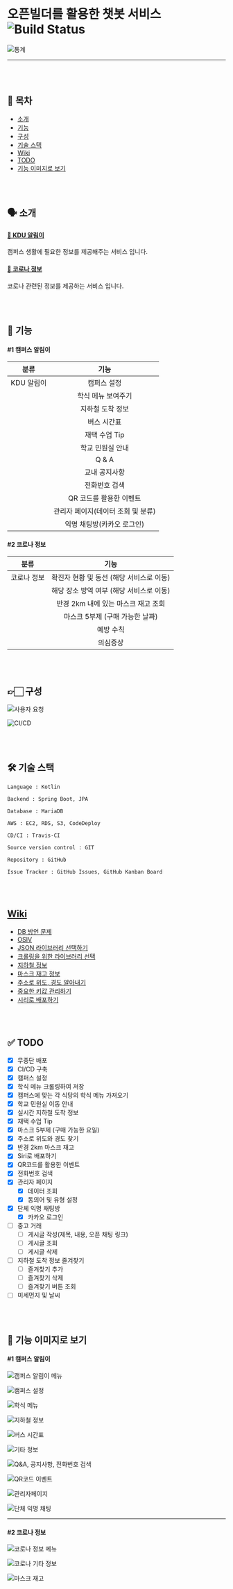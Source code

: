 # 오픈빌더를 활용한 챗봇 서비스 ![Build Status](https://travis-ci.org/hyojaekim/chatbot.svg?branch=master)

![통계](img/통계.png)

---

<br/><br/>

## 📜 목차
* [소개](https://github.com/hyojaekim/chatbot#-%EC%86%8C%EA%B0%9C)
* [기능](https://github.com/hyojaekim/chatbot#-%EA%B8%B0%EB%8A%A5)
* [구성](https://github.com/hyojaekim/chatbot#-%EA%B5%AC%EC%84%B1)
* [기술 스택](https://github.com/hyojaekim/chatbot#-%EA%B8%B0%EC%88%A0-%EC%8A%A4%ED%83%9D)
* [Wiki](https://github.com/hyojaekim/chatbot#wiki)
* [TODO](https://github.com/hyojaekim/chatbot#-todo)
* [기능 이미지로 보기](https://github.com/hyojaekim/chatbot#-%EA%B8%B0%EB%8A%A5-%EC%9D%B4%EB%AF%B8%EC%A7%80%EB%A1%9C-%EB%B3%B4%EA%B8%B0)

<br/><br/>

## 🗣 소개

#### [🏫 KDU 알림이](https://pf.kakao.com/_hdxaVj)

캠퍼스 생활에 필요한 정보를 제공해주는 서비스 입니다.

#### [🦠 코로나 정보](https://pf.kakao.com/_hUrGxb)

코로나 관련된 정보를 제공하는 서비스 입니다.

<br/><br/>

## 🧩 기능

#### #1 캠퍼스 알림이

| 분류 | 기능 |
| :---: | :---: |
| KDU 알림이 | 캠퍼스 설정 |
| | 학식 메뉴 보여주기 |
| | 지하철 도착 정보 |
| | 버스 시간표 |
| | 재택 수업 Tip |
| | 학교 민원실 안내 |
| | Q & A |
| | 교내 공지사항 |
| | 전화번호 검색 |
| | QR 코드를 활용한 이벤트 |
| | 관리자 페이지(데이터 조회 및 분류) |
| | 익명 채팅방(카카오 로그인) |


#### #2 코로나 정보

| 분류 | 기능 |
| :---: | :---: |
| 코로나 정보 | 확진자 현황 및 동선 (해당 서비스로 이동) |
| | 해당 장소 방역 여부 (해당 서비스로 이동) |
| | 반경 2km 내에 있는 마스크 재고 조회 |
| | 마스크 5부제 (구매 가능한 날짜) |
| | 예방 수칙 |
| | 의심증상 |

<br/><br/>

## 👉🏻 구성

![사용자 요청](img/flow.png)

![CI/CD](img/flow2.png)

<br/><br/>

## 🛠 기술 스택

```
Language : Kotlin

Backend : Spring Boot, JPA

Database : MariaDB

AWS : EC2, RDS, S3, CodeDeploy

CD/CI : Travis-CI
 
Source version control : GIT

Repository : GitHub

Issue Tracker : GitHub Issues, GitHub Kanban Board
```

<br/><br/>

## [Wiki](https://github.com/hyojaekim/chatbot/wiki)

- [DB 방언 문제](https://github.com/hyojaekim/chatbot/wiki/DB-%EB%B0%A9%EC%96%B8-%EB%AC%B8%EC%A0%9C-(MySQL5InnoDBDialect-Deprecated))
- [OSIV](https://github.com/hyojaekim/chatbot/wiki/OSIV-(Open-Session-In-View)-%EB%AC%B8%EC%A0%9C%EC%A0%90)
- [JSON 라이브러리 선택하기](https://github.com/hyojaekim/chatbot/wiki/JSON-%EB%9D%BC%EC%9D%B4%EB%B8%8C%EB%9F%AC%EB%A6%AC-%EC%84%A0%ED%83%9D-%EA%B8%B0%EC%A4%80)
- [크롤링을 위한 라이브러리 선택](https://github.com/hyojaekim/chatbot/wiki/%ED%81%AC%EB%A1%A4%EB%A7%81%EC%9D%84-%EC%9C%84%ED%95%9C-%EB%9D%BC%EC%9D%B4%EB%B8%8C%EB%9F%AC%EB%A6%AC-%EC%84%A0%EC%A0%95-(Jsoup))
- [지하철 정보](https://github.com/hyojaekim/chatbot/wiki/%EC%8B%A4%EC%8B%9C%EA%B0%84-%EC%A7%80%ED%95%98%EC%B2%A0-%EC%A0%95%EB%B3%B4)
- [마스크 재고 정보](https://github.com/hyojaekim/chatbot/wiki/%EB%A7%88%EC%8A%A4%ED%81%AC-%EC%9E%AC%EA%B3%A0-%EC%A0%95%EB%B3%B4-%EC%98%88%EC%8B%9C)
- [주소로 위도, 경도 알아내기](https://github.com/hyojaekim/chatbot/wiki/%EC%A3%BC%EC%86%8C-%EC%9C%84%EB%8F%84,-%EA%B2%BD%EB%8F%84-%EC%95%8C%EC%95%84%EB%82%B4%EA%B8%B0)
- [중요한 키값 관리하기](https://hyojaedev.tistory.com/13)
- [시리로 배포하기](https://hyojaedev.tistory.com/15)

<br/><br/>

## ✅ TODO

- [x] 무중단 배포
- [x] CI/CD 구축
- [x] 캠퍼스 설정
- [x] 학식 메뉴 크롤링하여 저장
- [x] 캠퍼스에 맞는 각 식당의 학식 메뉴 가져오기
- [x] 학교 민원실 이동 안내
- [x] 실시간 지하철 도착 정보
- [x] 재택 수업 Tip
- [x] 마스크 5부제 (구매 가능한 요일)
- [x] 주소로 위도와 경도 찾기
- [x] 반경 2km 마스크 재고
- [x] Siri로 배포하기
- [x] QR코드를 활용한 이벤트
- [x] 전화번호 검색
- [x] 관리자 페이지
  - [x] 데이터 조회
  - [x] 동의어 및 유형 설정
- [x] 단체 익명 채팅방
  - [x] 카카오 로그인
- [ ] 중고 거래
  - [ ] 게시글 작성(제목, 내용, 오픈 채팅 링크)
  - [ ] 게시글 조회
  - [ ] 게시글 삭제
- [ ] 지하철 도착 정보 즐겨찾기
  - [ ] 즐겨찾기 추가
  - [ ] 즐겨찾기 삭제
  - [ ] 즐겨찾기 버튼 조회
- [ ] 미세먼지 및 날씨

<br/><br/>

## 🧩 기능 이미지로 보기

#### #1 캠퍼스 알림이

![캠퍼스 알림이 메뉴](img/캠퍼스알림이메뉴.png)

![캠퍼스 설정](img/캠퍼스설정.png)

![학식 메뉴](img/학식메뉴.png)

![지하철 정보](img/지하철정보.png)

![버스 시간표](img/버스정보.png)

![기타 정보](img/기타.png)

![Q&A, 공지사항, 전화번호 검색](img/Q&A_공지사항_전화번호.png)

![QR코드 이벤트](img/QR코드이벤트.png)

![관리자페이지](img/관리자페이지.png)

![단체 익명 채팅](img/단체익명채팅.png)

---

#### #2 코로나 정보

![코로나 정보 메뉴](img/코로나정보메뉴.png)

![코로나 기타 정보](img/코로나기타정보.png)

![마스크 재고](img/마스크재고.png)